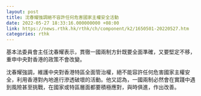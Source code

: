 ```yaml
---
layout: post
title: 沈春耀強調絕不容許任何危害國家主權安全活動
date: 2022-05-27 18:33:16.000000000 +08:00
link: https://news.rthk.hk/rthk/ch/component/k2/1650501-20220527.htm
categories: rthk
---
```


基本法委員會主任沈春耀表示，貫徹一國兩制方針既要全面準確，又要堅定不移，重申中央對香港的政策不會改變。

沈春耀強調，維護中央對香港特區全面管治權，絕不能容許任何危害國家主權安全，利用香港對內地進行滲透破壞的活動。他又認為，一國兩制必然會在實踐中遇到風險甚至挑戰，在國家或特區層面都要積極應對，與時俱進，作出改善。
